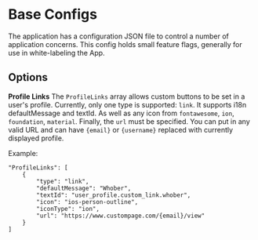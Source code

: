 # Base Configs
The application has a configuration JSON file to control a number of application concerns. This config holds small feature flags, generally for use in white-labeling the App.

## Options

**Profile Links**
The `ProfileLinks` array allows custom buttons to be set in a user's profile. Currently, only one type is supported: `link`. It supports i18n defaultMessage and textId. As well as any icon from `fontawesome`, `ion`, `foundation`, `material`. Finally, the `url` must be specified. You can put in any valid URL and can have `{email}` or `{username}` replaced with currently displayed profile.

Example:
```
"ProfileLinks": [
    {
        "type": "link",
        "defaultMessage": "Whober",
        "textId": "user_profile.custom_link.whober",
        "icon": "ios-person-outline",
        "iconType": "ion",
        "url": "https://www.custompage.com/{email}/view"
    }
]
```